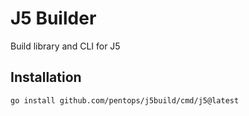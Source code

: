 J5 Builder
==========

Build library and CLI for J5

## Installation

```bash
go install github.com/pentops/j5build/cmd/j5@latest
```

